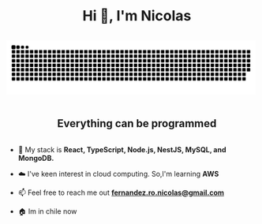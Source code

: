<!--horizontal divider(gradiant)-->

<!--h1 without bottom border-->
<div id="user-content-toc">
  <ul align="center">
    <summary><h1 style="display: inline-block">Hi 👋, I'm Nicolas
    </h1></summary>
  </ul>
  
</div>


<!--- snake -->
<div align="center">
  <img  src="grid-snake.svg"
       alt="snake" /></a>
</div>


<!--h2 without bottom border-->
<div id="user-content-toc">
  <ul align="center">
    <summary><h2 style="display: inline-block">Everything can be programmed</h2></summary>
  </ul>
</div>


<!--Intro start-->
- 🔭 My stack is **React, TypeScript, Node.js, NestJS, MySQL, and MongoDB.**

- ☁️ I've keen interest in cloud computing. So,I'm learning **AWS**

- 📫 Feel free to reach me out **fernandez.ro.nicolas@gmail.com**

- 🏠 Im in chile now
